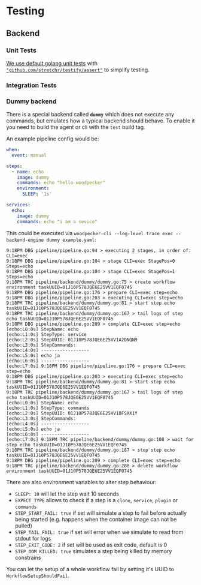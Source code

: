# Testing

## Backend

### Unit Tests

[We use default golang unit tests](https://go.dev/doc/tutorial/add-a-test)
with [`"github.com/stretchr/testify/assert"`](https://pkg.go.dev/github.com/stretchr/testify@v1.9.0/assert) to simplify testing.

### Integration Tests

### Dummy backend

There is a special backend called **`dummy`** which does not execute any commands, but emulates how a typical backend should behave.
To enable it you need to build the agent or cli with the `test` build tag.

An example pipeline config would be:

```yaml
when:
  event: manual

steps:
  - name: echo
    image: dummy
    commands: echo "hello woodpecker"
    environment:
      SLEEP: '1s'

services:
  echo:
    image: dummy
    commands: echo "i am a sevice"
```

This could be executed via `woodpecker-cli --log-level trace exec --backend-engine dummy example.yaml`:

```none
9:18PM DBG pipeline/pipeline.go:94 > executing 2 stages, in order of: CLI=exec
9:18PM DBG pipeline/pipeline.go:104 > stage CLI=exec StagePos=0 Steps=echo
9:18PM DBG pipeline/pipeline.go:104 > stage CLI=exec StagePos=1 Steps=echo
9:18PM TRC pipeline/backend/dummy/dummy.go:75 > create workflow environment taskUUID=01J10P578JQE6E25VV1EQF0745
9:18PM DBG pipeline/pipeline.go:176 > prepare CLI=exec step=echo
9:18PM DBG pipeline/pipeline.go:203 > executing CLI=exec step=echo
9:18PM TRC pipeline/backend/dummy/dummy.go:81 > start step echo taskUUID=01J10P578JQE6E25VV1EQF0745
9:18PM TRC pipeline/backend/dummy/dummy.go:167 > tail logs of step echo taskUUID=01J10P578JQE6E25VV1EQF0745
9:18PM DBG pipeline/pipeline.go:209 > complete CLI=exec step=echo
[echo:L0:0s] StepName: echo
[echo:L1:0s] StepType: service
[echo:L2:0s] StepUUID: 01J10P578JQE6E25VV1A2DNQN9
[echo:L3:0s] StepCommands:
[echo:L4:0s] ------------------
[echo:L5:0s] echo ja
[echo:L6:0s] ------------------
[echo:L7:0s] 9:18PM DBG pipeline/pipeline.go:176 > prepare CLI=exec step=echo
9:18PM DBG pipeline/pipeline.go:203 > executing CLI=exec step=echo
9:18PM TRC pipeline/backend/dummy/dummy.go:81 > start step echo taskUUID=01J10P578JQE6E25VV1EQF0745
9:18PM TRC pipeline/backend/dummy/dummy.go:167 > tail logs of step echo taskUUID=01J10P578JQE6E25VV1EQF0745
[echo:L0:0s] StepName: echo
[echo:L1:0s] StepType: commands
[echo:L2:0s] StepUUID: 01J10P578JQE6E25VV1DFSXX1Y
[echo:L3:0s] StepCommands:
[echo:L4:0s] ------------------
[echo:L5:0s] echo ja
[echo:L6:0s] ------------------
[echo:L7:0s] 9:18PM TRC pipeline/backend/dummy/dummy.go:108 > wait for step echo taskUUID=01J10P578JQE6E25VV1EQF0745
9:18PM TRC pipeline/backend/dummy/dummy.go:187 > stop step echo taskUUID=01J10P578JQE6E25VV1EQF0745
9:18PM DBG pipeline/pipeline.go:209 > complete CLI=exec step=echo
9:18PM TRC pipeline/backend/dummy/dummy.go:208 > delete workflow environment taskUUID=01J10P578JQE6E25VV1EQF0745
```

There are also environment variables to alter step behaviour:

- `SLEEP: 10` will let the step wait 10 seconds
- `EXPECT_TYPE` allows to check if a step is a `clone`, `service`, `plugin` or `commands`
- `STEP_START_FAIL: true` if set will simulate a step to fail before actually being started (e.g. happens when the container image can not be pulled)
- `STEP_TAIL_FAIL: true` if set will error when we simulate to read from stdout for logs
- `STEP_EXIT_CODE: 2` if set will be used as exit code, default is 0
- `STEP_OOM_KILLED: true` simulates a step being killed by memory constrains

You can let the setup of a whole workflow fail by setting it's UUID to `WorkflowSetupShouldFail`.
